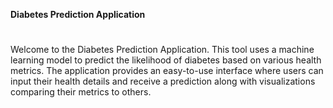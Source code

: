 **Diabetes Prediction Application**
#

Welcome to the Diabetes Prediction Application. This tool uses a machine learning model to predict the likelihood of diabetes based on various health metrics. The application provides an easy-to-use interface where users can input their health details and receive a prediction along with visualizations comparing their metrics to others.
